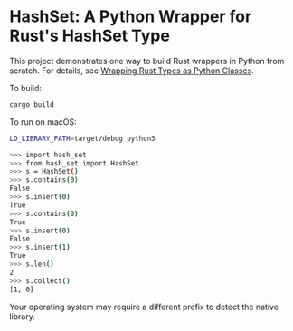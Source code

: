 # HashSet: A Python Wrapper for Rust's HashSet Type

This project demonstrates one way to build Rust wrappers in Python from scratch. For details, see [Wrapping Rust Types as Python Classes](https://depth-first.com/articles/2020/08/03/wrapping-rust-types-as-python-classes/).

To build:

```bash
cargo build
```

To run on macOS:

```bash
LD_LIBRARY_PATH=target/debug python3

>>> import hash_set
>>> from hash_set import HashSet
>>> s = HashSet()
>>> s.contains(0)
False
>>> s.insert(0)
True
>>> s.contains(0)
True
>>> s.insert(0)
False
>>> s.insert(1)
True
>>> s.len()
2
>>> s.collect()
[1, 0]
```

Your operating system may require a different prefix to detect the native library.